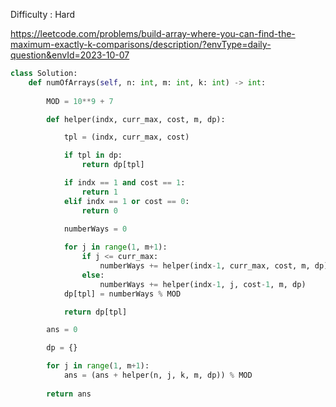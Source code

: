 Difficulty : Hard 

https://leetcode.com/problems/build-array-where-you-can-find-the-maximum-exactly-k-comparisons/description/?envType=daily-question&envId=2023-10-07 

```python
class Solution:
    def numOfArrays(self, n: int, m: int, k: int) -> int:
        
        MOD = 10**9 + 7

        def helper(indx, curr_max, cost, m, dp):

            tpl = (indx, curr_max, cost)

            if tpl in dp:
                return dp[tpl]

            if indx == 1 and cost == 1:
                return 1
            elif indx == 1 or cost == 0:
                return 0
            
            numberWays = 0

            for j in range(1, m+1):
                if j <= curr_max:
                    numberWays += helper(indx-1, curr_max, cost, m, dp)
                else:
                    numberWays += helper(indx-1, j, cost-1, m, dp)
            dp[tpl] = numberWays % MOD

            return dp[tpl]

        ans = 0

        dp = {}

        for j in range(1, m+1):
            ans = (ans + helper(n, j, k, m, dp)) % MOD
            
        return ans
```
